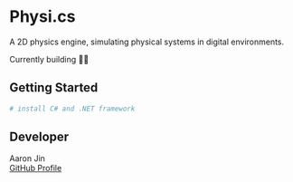 # Physi.cs

A 2D physics engine, simulating physical systems in digital environments.

Currently building 👷‍♂️

## Getting Started

```bash
# install C# and .NET framework
```

## Developer

Aaron Jin  
[GitHub Profile](https://github.com/aaronkjin)

